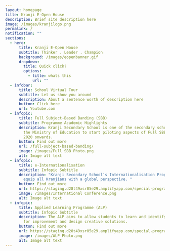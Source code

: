 ```yaml
---
layout: homepage
title: Kranji E-Open House
description: Brief site description here
image: /images/kranjilogo.png
permalink: /
notification: ""
sections:
  - hero:
      title: Kranji E-Open House
      subtitle: Thinker . Leader . Champion
      background: /images/eopenbanner.gif
      dropdown:
        title: Quick click?
        options:
          - title: whats this
            url: ""
  - infobar:
      title: School Virtual Tour
      subtitle: Let us show you around
      description: About a sentence worth of description here
      button: Click here
      url: Youtube.com
  - infopic:
      title: Full Subject-Based Banding (SBB)
      subtitle: Programme Academic Highlights
      description: Kranji Secondary School is one of the secondary schools selected by
        the Ministry of Education to start piloting aspects of Full SBB from
        2020 onwards.
      button: Find out more
      url: /full-subject-based-banding/
      image: /images/Full SBB Photo.png
      alt: Image alt text
  - infopic:
      title: e-Internationalisation
      subtitle: Infopic Subtitle
      description: "Kranji Secondary School’s Internationalisation Programme aims to
        equip all Kranjians with a global perspective. "
      button: Find out more
      url: https://staging.d28t49xsr05e29.amplifyapp.com/special-programmes/internationalisation-programme/overview/
      image: /images/International Conference.png
      alt: Image alt text
  - infopic:
      title: Applied Learning Programme (ALP)
      subtitle: Infopic Subtitle
      description: The ALP aims to allow students to learn and identify opportunities
        for improvement and design creative solutions.
      button: Find out more
      url: https://staging.d28t49xsr05e29.amplifyapp.com/special-programmes/applied-learning-programme/
      image: /images/ALP Photo.png
      alt: Image alt text
---
```

